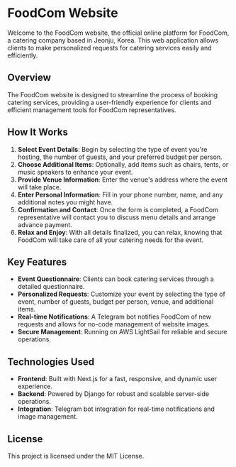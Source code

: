 # FoodCom Website

Welcome to the FoodCom website, the official online platform for FoodCom, a catering company based in Jeonju, Korea. This web application allows clients to make personalized requests for catering services easily and efficiently.

## Overview

The FoodCom website is designed to streamline the process of booking catering services, providing a user-friendly experience for clients and efficient management tools for FoodCom representatives.

## How It Works

1. **Select Event Details**: Begin by selecting the type of event you're hosting, the number of guests, and your preferred budget per person.
2. **Choose Additional Items**: Optionally, add items such as chairs, tents, or music speakers to enhance your event.
3. **Provide Venue Information**: Enter the venue's address where the event will take place.
4. **Enter Personal Information**: Fill in your phone number, name, and any additional notes you might have.
5. **Confirmation and Contact**: Once the form is completed, a FoodCom representative will contact you to discuss menu details and arrange advance payment.
6. **Relax and Enjoy**: With all details finalized, you can relax, knowing that FoodCom will take care of all your catering needs for the event.




## Key Features

- **Event Questionnaire**: Clients can book catering services through a detailed questionnaire.
- **Personalized Requests**: Customize your event by selecting the type of event, number of guests, budget per person, venue, and additional items.
- **Real-time Notifications**: A Telegram bot notifies FoodCom of new requests and allows for no-code management of website images.
- **Secure Management**: Running on AWS LightSail for reliable and secure operations.


## Technologies Used

- **Frontend**: Built with Next.js for a fast, responsive, and dynamic user experience.
- **Backend**: Powered by Django for robust and scalable server-side operations.
- **Integration**: Telegram bot integration for real-time notifications and image management.


## License

This project is licensed under the MIT License.


